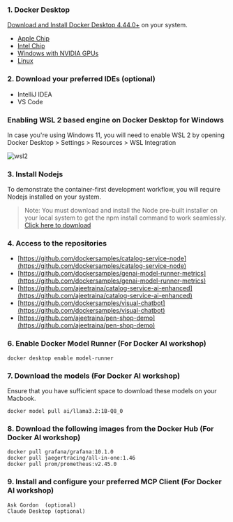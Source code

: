 ### 1. Docker Desktop

[Download and Install Docker Desktop 4.44.0+](https://www.docker.com/products/docker-desktop/) on your system. 

 - [Apple Chip](https://desktop.docker.com/mac/main/arm64/Docker.dmg)
 - [Intel Chip](https://desktop.docker.com/mac/main/amd64/Docker.dmg)
 - [Windows with NVIDIA GPUs](https://desktop.docker.com/win/main/amd64/Docker%20Desktop%20Installer.exe)
 - [Linux](https://docs.docker.com/desktop/linux/install/)


### 2. Download your preferred IDEs (optional)

- IntelliJ IDEA
- VS Code

### Enabling WSL 2 based engine on Docker Desktop for Windows


In case you're using Windows 11, you will need to enable WSL 2 by opening Docker Desktop > Settings > Resources > WSL Integration

![wsl2](images/wsl2.png)

### 3. Install Nodejs

To demonstrate the container-first development workflow, you will require Nodejs installed on your system.


> Note: You must download and install the Node pre-built installer on your local system to get the npm install command to work seamlessly. [Click here to download](https://nodejs.org/en/download/)

### 4. Access to the repositories


- [https://github.com/dockersamples/catalog-service-node](https://github.com/dockersamples/catalog-service-node)
- [https://github.com/dockersamples/genai-model-runner-metrics](https://github.com/dockersamples/genai-model-runner-metrics)
- [https://github.com/ajeetraina/catalog-service-ai-enhanced](https://github.com/ajeetraina/catalog-service-ai-enhanced)
- [https://github.com/dockersamples/visual-chatbot](https://github.com/dockersamples/visual-chatbot)
- [https://github.com/ajeetraina/pen-shop-demo](https://github.com/ajeetraina/pen-shop-demo)

### 6. Enable Docker Model Runner (For Docker AI workshop)

```
docker desktop enable model-runner
```

### 7. Download the models (For Docker AI workshop)

Ensure that you have sufficient space to download these models on your Macbook.

```
docker model pull ai/llama3.2:1B-Q8_0
```

### 8. Download the following images from the Docker Hub (For Docker AI workshop)

```
docker pull grafana/grafana:10.1.0
docker pull jaegertracing/all-in-one:1.46
docker pull prom/prometheus:v2.45.0
```

### 9. Install and configure your preferred MCP Client (For Docker AI workshop)

```
Ask Gordon  (optional)
Claude Desktop (optional)
```
